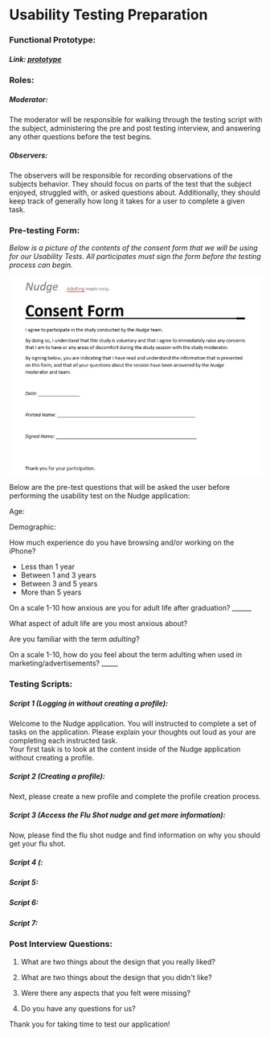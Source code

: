 # Usability Testing Preparation

### Functional Prototype:

##### Link: [prototype](https://www.lucidchart.com/documents/edit/2d4547e3-79f0-4fd7-b5ac-22e6a90989a5/0?shared=true) 


### Roles:

##### Moderator: 
The moderator will be responsible for walking through the testing script with the subject, administering the pre and post testing interview, and answering any other questions before the test begins.

##### Observers:
The observers will be responsible for recording observations of the subjects behavior. They should focus on parts of the test that the subject enjoyed, struggled with, or asked questions about. Additionally, they should keep track of generally how long it takes for a user to complete a given task.

### Pre-testing Form:
<i>Below is a picture of the contents of the consent form that we will be using for our Usability Tests. All participates must sign the form before the testing process can begin.</i>

<img src="img/NudgeConsentFormPicture.png"/>

Below are the pre-test questions that will be asked the user before performing the usability test on the Nudge application:

Age:<br>

Demographic: <br>

How much experience do you have browsing and/or working on the iPhone? <br>

- Less than 1 year<br>
- Between 1 and 3 years<br>
- Between 3 and 5 years<br>
- More than 5 years

On a scale 1-10 how anxious are you for adult life after graduation? ______

What aspect of adult life are you most anxious about?

Are you familiar with the term <i>adulting</i>?

On a scale 1-10, how do you feel about the term adulting when used in marketing/advertisements? _____


### Testing Scripts:

#####  Script 1 (Logging in without creating a profile):
 Welcome to the Nudge application. You will instructed to complete a set of tasks on the application. Please explain your thoughts out loud as your are completing each instructed task. <br>
 Your first task is to look at the content inside of the Nudge application without creating a profile. 

#####  Script 2 (Creating a profile):
Next, please create a new profile and complete the profile creation process.

#####  Script 3 (Access the Flu Shot nudge and get more information):
Now, please find the flu shot nudge and find information on why you should get your flu shot.

#####  Script 4 (:

#####  Script 5:

#####  Script 6:

#####  Script 7:

### Post Interview Questions:

1) What are two things about the design that you really liked?

2) What are two things about the design that you didn't like?

3) Were there any aspects that you felt were missing?

4) Do you have any questions for us?

Thank you for taking time to test our application!
